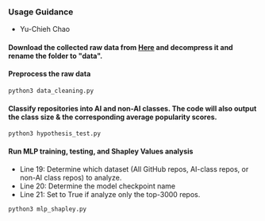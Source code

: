### Usage Guidance
- Yu-Chieh Chao

#### Download the collected raw data from [Here]([https://pages.github.com/](https://drive.google.com/file/d/153bKA1P7AaAtN6ituYQetku5FPed-g-5/view?usp=drive_link)) and decompress it and rename the folder to "data".

#### Preprocess the raw data

```
python3 data_cleaning.py
```

#### Classify repositories into AI and non-AI classes. The code will also output the class size & the corresponding average popularity scores.

```
python3 hypothesis_test.py
```


#### Run MLP training, testing, and Shapley Values analysis
- Line 19: Determine which dataset (All GitHub repos, AI-class repos, or non-AI class repos) to analyze.
- Line 20: Determine the model checkpoint name
- Line 21: Set to True if analyze only the top-3000 repos.

```
python3 mlp_shapley.py
```
